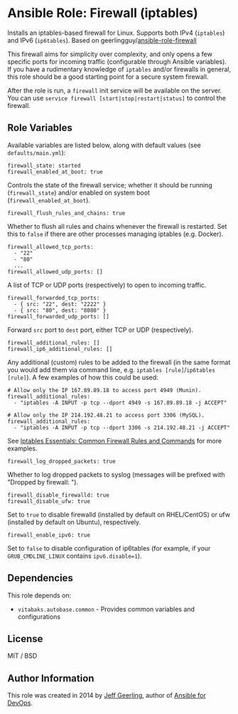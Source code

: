 # Ansible Role: Firewall (iptables)

Installs an iptables-based firewall for Linux. Supports both IPv4 (`iptables`) and IPv6 (`ip6tables`). Based on geerlingguy/[ansible-role-firewall](https://github.com/geerlingguy/ansible-role-firewall)

This firewall aims for simplicity over complexity, and only opens a few specific ports for incoming traffic (configurable through Ansible variables). If you have a rudimentary knowledge of `iptables` and/or firewalls in general, this role should be a good starting point for a secure system firewall.

After the role is run, a `firewall` init service will be available on the server. You can use `service firewall [start|stop|restart|status]` to control the firewall.

## Role Variables

Available variables are listed below, along with default values (see `defaults/main.yml`):

    firewall_state: started
    firewall_enabled_at_boot: true

Controls the state of the firewall service; whether it should be running (`firewall_state`) and/or enabled on system boot (`firewall_enabled_at_boot`).

    firewall_flush_rules_and_chains: true

Whether to flush all rules and chains whenever the firewall is restarted. Set this to `false` if there are other processes managing iptables (e.g. Docker).

    firewall_allowed_tcp_ports:
      - "22"
      - "80"
      ...
    firewall_allowed_udp_ports: []

A list of TCP or UDP ports (respectively) to open to incoming traffic.

    firewall_forwarded_tcp_ports:
      - { src: "22", dest: "2222" }
      - { src: "80", dest: "8080" }
    firewall_forwarded_udp_ports: []

Forward `src` port to `dest` port, either TCP or UDP (respectively).

    firewall_additional_rules: []
    firewall_ip6_additional_rules: []

Any additional (custom) rules to be added to the firewall (in the same format you would add them via command line, e.g. `iptables [rule]`/`ip6tables [rule]`). A few examples of how this could be used:

    # Allow only the IP 167.89.89.18 to access port 4949 (Munin).
    firewall_additional_rules:
      - "iptables -A INPUT -p tcp --dport 4949 -s 167.89.89.18 -j ACCEPT"

    # Allow only the IP 214.192.48.21 to access port 3306 (MySQL).
    firewall_additional_rules:
      - "iptables -A INPUT -p tcp --dport 3306 -s 214.192.48.21 -j ACCEPT"

See [Iptables Essentials: Common Firewall Rules and Commands](https://www.digitalocean.com/community/tutorials/iptables-essentials-common-firewall-rules-and-commands) for more examples.

    firewall_log_dropped_packets: true

Whether to log dropped packets to syslog (messages will be prefixed with "Dropped by firewall: ").

    firewall_disable_firewalld: true
    firewall_disable_ufw: true

Set to `true` to disable firewalld (installed by default on RHEL/CentOS) or ufw (installed by default on Ubuntu), respectively.

    firewall_enable_ipv6: true

Set to `false` to disable configuration of ip6tables (for example, if your `GRUB_CMDLINE_LINUX` contains `ipv6.disable=1`).

## Dependencies

This role depends on:
- `vitabaks.autobase.common` - Provides common variables and configurations

## License

MIT / BSD

## Author Information

This role was created in 2014 by [Jeff Geerling](https://www.jeffgeerling.com/), author of [Ansible for DevOps](https://www.ansiblefordevops.com/).
